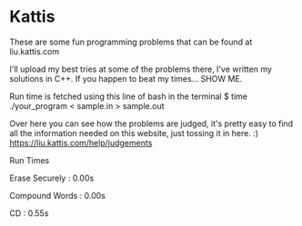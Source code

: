 # Kattis

These are some fun programming problems that can be found at liu.kattis.com

I'll upload my best tries at some of the problems there, I've written my
solutions in C++. If you happen to beat my times... SHOW ME. 

Run time is fetched using this line of bash in the terminal
$ time ./your_program < sample.in > sample.out

Over here you can see how the problems are judged, it's pretty easy to find 
all the information needed on this website, just tossing it in here. :)
https://liu.kattis.com/help/judgements

Run Times

Erase Securely : 0.00s

Compound Words : 0.00s

CD             : 0.55s
